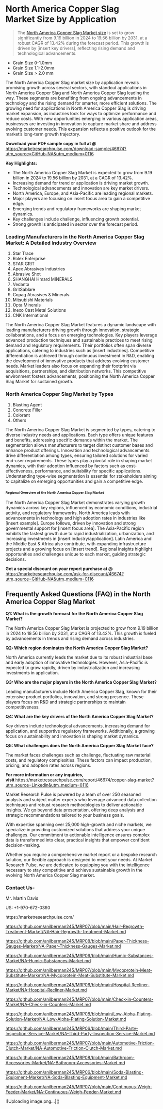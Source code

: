 <h1>North America Copper Slag Market&nbsp;Size by Application</h1><blockquote><p>The <a href="https://marketresearchpulse.com/download-sample/46674?utm_source=GitHub-NA&amp;utm_medium=0116">North America Copper Slag Market size</a> is set to grow significantly from 9.19 billion in 2024 to 19.56 billion by 2031, at a robust CAGR of 13.42% during the forecast period. This growth is driven by [insert key drivers], reflecting rising demand and technological advancements.</p></blockquote><ul><li>Grain Size 0-1.0mm<li> Grain Size 1.1-2.0mm<li> Grain Size > 2.0 mm</li></ul><p>The North America Copper Slag market size by application reveals promising growth across several sectors, with standout applications in North America Copper Slag and North America Copper Slag leading the way. These segments are benefiting from ongoing advancements in technology and the rising demand for smarter, more efficient solutions. The growing need for applications in North America Copper Slag is driving market expansion, as industries look for ways to optimize performance and reduce costs. With new opportunities emerging in various application areas, businesses are investing in innovation to capture market share and address evolving customer needs. This expansion reflects a positive outlook for the market’s long-term growth trajectory.</p><p><strong>Download your PDF sample copy in full at @ </strong><a href="https://marketresearchpulse.com/download-sample/46674?utm_source=GitHub-NA&amp;utm_medium=0116">https://marketresearchpulse.com/download-sample/46674?utm_source=GitHub-NA&amp;utm_medium=0116</a></p><p><strong>Key Highlights: </strong></p><ul><li>The North America Copper Slag Market is expected to grow from 9.19 billion in 2024 to 19.56 billion by 2031, at a CAGR of 13.42%.</li><li>Increasing demand for trend or application is driving market growth.</li><li>Technological advancements and innovation are key market drivers.</li><li>North America, Europe, and Asia-Pacific are leading regional markets.</li><li>Major players are focusing on insert focus area to gain a competitive edge.</li><li>Emerging trends and regulatory frameworks are shaping market dynamics.</li><li>Key challenges include challenge, influencing growth potential.</li><li>Strong growth is anticipated in sector over the forecast period.</li></ul><h3>Leading Manufacturers in the North America Copper Slag Market: A Detailed Industry Overview</h3><ol><li>Star Trace</li><li>Rolex Enterprise</li><li>STAR GRIT</li><li>Apex Abrasives Industries</li><li>Abrasive Shot</li><li>SHANGHAI Hmard MINERALS</li><li>Vedanta</li><li>GritSablare</li><li>Copag Abrasives & Minerals</li><li>Mitsubishi Materials</li><li>Opta Minerals</li><li>Inexo Cast Metal Solutions</li><li>CNK International</li></ol><div class="flex max-w-full flex-col flex-grow"><div class="min-h-8 text-message flex w-full flex-col items-end gap-2 whitespace-normal break-words [.text-message+&amp;]:mt-5" dir="auto" data-message-author-role="assistant" data-message-id="fd8432e4-4910-450d-b182-61b7bfb0a01f" data-message-model-slug="gpt-4o"><div class="flex w-full flex-col gap-1 empty:hidden first:pt-[3px]"><div class="markdown prose w-full break-words dark:prose-invert light"><p>The North America Copper Slag Market features a dynamic landscape with leading manufacturers driving growth through innovation, strategic collaborations, and a focus on emerging technologies. Key players leverage advanced production techniques and sustainable practices to meet rising demand and regulatory requirements. Their portfolios often span diverse applications, catering to industries such as [insert industries]. Competitive differentiation is achieved through continuous investment in R&amp;D, enabling the development of innovative products that address evolving customer needs. Market leaders also focus on expanding their footprint via acquisitions, partnerships, and distribution networks. This competitive environment fosters advancements, positioning the North America Copper Slag Market for sustained growth.</p></div></div></div></div><h3>North America Copper Slag Market by Types</h3><ol><li>Blasting Agent<li> Concrete Filler<li> Colorant<li> Others</li></ol><div class="flex max-w-full flex-col flex-grow"><div class="min-h-8 text-message flex w-full flex-col items-end gap-2 whitespace-normal break-words [.text-message+&amp;]:mt-5" dir="auto" data-message-author-role="assistant" data-message-id="084470be-0bb7-4664-bddf-5156b4f41249" data-message-model-slug="gpt-4o-mini"><div class="flex w-full flex-col gap-1 empty:hidden first:pt-[3px]"><div class="markdown prose w-full break-words dark:prose-invert light"><p>The North America Copper Slag Market is segmented by types, catering to diverse industry needs and applications. Each type offers unique features and benefits, addressing specific demands within the market. The segmentation allows manufacturers to target distinct customer bases and enhance product offerings. Innovation and technological advancements drive differentiation among types, ensuring tailored solutions for varied end-user requirements. These types play a pivotal role in shaping market dynamics, with their adoption influenced by factors such as cost-effectiveness, performance, and suitability for specific applications. Understanding type-wise segmentation is essential for stakeholders aiming to capitalize on emerging opportunities and gain a competitive edge.</p></div></div></div></div><h3><span style="font-size: 11px;">Regional Overview of the North America Copper Slag Market</span></h3><div class="flex max-w-full flex-col flex-grow"><div class="min-h-8 text-message flex w-full flex-col items-end gap-2 whitespace-normal break-words [.text-message+&amp;]:mt-5" dir="auto" data-message-author-role="assistant" data-message-id="e9038762-ce64-4e30-91c9-9bd413514231" data-message-model-slug="gpt-4o-mini"><div class="flex w-full flex-col gap-1 empty:hidden first:pt-[3px]"><div class="markdown prose w-full break-words dark:prose-invert light"><p>The North America Copper Slag Market demonstrates varying growth dynamics across key regions, influenced by economic conditions, industrial activity, and regulatory frameworks. North America leads with advancements in technology and high adoption rates in industries like [insert example]. Europe follows, driven by innovation and strong governmental support for [insert focus area]. The Asia-Pacific region exhibits the fastest growth due to rapid industrialization, urbanization, and increasing investments in [insert industry/application]. Latin America and the Middle East &amp; Africa also contribute, with expanding infrastructure projects and a growing focus on [insert trend]. Regional insights highlight opportunities and challenges unique to each market, guiding strategic decisions.</p></div></div></div></div><p><strong>Get a special discount on your report purchase at @ </strong><a href="https://marketresearchpulse.com/ask-for-discount/46674?utm_source=GitHub-NA&amp;utm_medium=0116">https://marketresearchpulse.com/ask-for-discount/46674?utm_source=GitHub-NA&amp;utm_medium=0116</a></p><h2>Frequently Asked Questions (FAQ) in the North America Copper Slag Market</h2><p><strong>Q1: What is the growth forecast for the North America Copper Slag Market?</strong></p><p>The North America Copper Slag Market is projected to grow from 9.19 billion in 2024 to 19.56 billion by 2031, at a CAGR of 13.42%. This growth is fueled by advancements in trends and rising demand across industries.</p><p><strong>Q2: Which region dominates the North America Copper Slag Market?</strong></p><p>North America currently leads the market due to its robust industrial base and early adoption of innovative technologies. However, Asia-Pacific is expected to grow rapidly, driven by industrialization and increasing investments in application.</p><p><strong>Q3: Who are the major players in the North America Copper Slag Market?</strong></p><p>Leading manufacturers include North America Copper Slag, known for their extensive product portfolios, innovation, and strong presence. These players focus on R&amp;D and strategic partnerships to maintain competitiveness.</p><p><strong>Q4: What are the key drivers of the North America Copper Slag Market?</strong></p><p>Key drivers include technological advancements, increasing demand for application, and supportive regulatory frameworks. Additionally, a growing focus on sustainability and innovation is shaping market dynamics.</p><p><strong>Q5: What challenges does the North America Copper Slag Market face?</strong></p><p>The market faces challenges such as challenge, fluctuating raw material costs, and regulatory complexities. These factors can impact production, pricing, and adoption rates across regions.</p><p><strong>For more information or any inquiries, visit&nbsp;</strong><a href="https://marketresearchpulse.com/report/46674/copper-slag-market?utm_source=Linkedin&utm_medium=0116">https://marketresearchpulse.com/report/46674/copper-slag-market?utm_source=Linkedin&utm_medium=0116</a></p><p>Market Research Pulse is powered by a team of over 250 seasoned analysts and subject matter experts who leverage advanced data collection techniques and robust research methodologies to deliver actionable insights. We go beyond data presentation, offering deep analysis and strategic recommendations tailored to your business goals.</p><p>With expertise spanning over 25,000 high-growth and niche markets, we specialize in providing customized solutions that address your unique challenges. Our commitment to actionable intelligence ensures complex data is transformed into clear, practical insights that empower confident decision-making.</p><p>Whether you require a comprehensive market report or a bespoke research solution, our flexible approach is designed to meet your needs. At Market Research Pulse, we are dedicated to equipping you with the intelligence necessary to stay competitive and achieve sustainable growth in the evolving North America Copper Slag market.</p><h3><strong>Contact Us-</strong></h3><p>Mr. Martin Davis</p><p>US: +1-970-672-0390</p><p>https://marketresearchpulse.com/</p><p><a href="https://github.com/anilberman245/MRP07/blob/main/Hair-Regrowth-Treatment-Market/NA-Hair-Regrowth-Treatment-Market.md">https://github.com/anilberman245/MRP07/blob/main/Hair-Regrowth-Treatment-Market/NA-Hair-Regrowth-Treatment-Market.md</a></p><p><a href="https://github.com/anilberman245/MRP08/blob/main/Paper-Thickness-Gauges-Market/NA-Paper-Thickness-Gauges-Market.md">https://github.com/anilberman245/MRP08/blob/main/Paper-Thickness-Gauges-Market/NA-Paper-Thickness-Gauges-Market.md</a></p><p><a href="https://github.com/anilberman245/MRP06/blob/main/Humic-Substances-Market/NA-Humic-Substances-Market.md">https://github.com/anilberman245/MRP06/blob/main/Humic-Substances-Market/NA-Humic-Substances-Market.md</a></p><p><a href="https://github.com/anilberman245/MRP07/blob/main/Mycoprotein-Meat-Substitute-Market/NA-Mycoprotein-Meat-Substitute-Market.md">https://github.com/anilberman245/MRP07/blob/main/Mycoprotein-Meat-Substitute-Market/NA-Mycoprotein-Meat-Substitute-Market.md</a></p><p><a href="https://github.com/anilberman245/MRP06/blob/main/Hospital-Recliner-Market/NA-Hospital-Recliner-Market.md">https://github.com/anilberman245/MRP06/blob/main/Hospital-Recliner-Market/NA-Hospital-Recliner-Market.md</a></p><p><a href="https://github.com/anilberman245/MRP07/blob/main/Check-in-Counters-Market/NA-Check-in-Counters-Market.md">https://github.com/anilberman245/MRP07/blob/main/Check-in-Counters-Market/NA-Check-in-Counters-Market.md</a></p><p><a href="https://github.com/anilberman245/MRP08/blob/main/Low-Alpha-Plating-Solution-Market/NA-Low-Alpha-Plating-Solution-Market.md">https://github.com/anilberman245/MRP08/blob/main/Low-Alpha-Plating-Solution-Market/NA-Low-Alpha-Plating-Solution-Market.md</a></p><p><a href="https://github.com/anilberman245/MRP06/blob/main/Third-Party-Inspection-Service-Market/NA-Third-Party-Inspection-Service-Market.md">https://github.com/anilberman245/MRP06/blob/main/Third-Party-Inspection-Service-Market/NA-Third-Party-Inspection-Service-Market.md</a></p><p><a href="https://github.com/anilberman245/MRP07/blob/main/Automotive-Friction-Clutch-Market/NA-Automotive-Friction-Clutch-Market.md">https://github.com/anilberman245/MRP07/blob/main/Automotive-Friction-Clutch-Market/NA-Automotive-Friction-Clutch-Market.md</a></p><p><a href="https://github.com/anilberman245/MRP08/blob/main/Bathroom-Accessories-Market/NA-Bathroom-Accessories-Market.md">https://github.com/anilberman245/MRP08/blob/main/Bathroom-Accessories-Market/NA-Bathroom-Accessories-Market.md</a></p><p><a href="https://github.com/anilberman245/MRP06/blob/main/Soda-Blasting-Equipment-Market/NA-Soda-Blasting-Equipment-Market.md">https://github.com/anilberman245/MRP06/blob/main/Soda-Blasting-Equipment-Market/NA-Soda-Blasting-Equipment-Market.md</a></p><p><a href="https://github.com/anilberman245/MRP07/blob/main/Continuous-Weigh-Feeder-Market/NA-Continuous-Weigh-Feeder-Market.md">https://github.com/anilberman245/MRP07/blob/main/Continuous-Weigh-Feeder-Market/NA-Continuous-Weigh-Feeder-Market.md</a></p>
![Uploading image.png…]()
